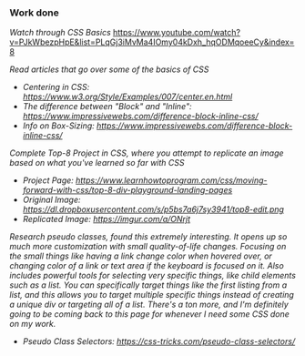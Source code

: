 ### Work done


_Watch through CSS Basics_
https://www.youtube.com/watch?v=PJkWbezpHpE&list=PLqGj3iMvMa4IOmy04kDxh_hqODMqoeeCy&index=8

_Read articles that go over some of the basics of CSS_

* _Centering in CSS: https://www.w3.org/Style/Examples/007/center.en.html_
* _The difference between "Block" and "Inline": https://www.impressivewebs.com/difference-block-inline-css/_
* _Info on Box-Sizing: https://www.impressivewebs.com/difference-block-inline-css/_



_Complete Top-8 Project in CSS, where you attempt to replicate an image based on what you've learned so far with CSS_

* _Project Page: https://www.learnhowtoprogram.com/css/moving-forward-with-css/top-8-div-playground-landing-pages_
* _Original Image: https://dl.dropboxusercontent.com/s/p5bs7a6j7sy3941/top8-edit.png_
* _Replicated Image: https://imgur.com/a/ONrjt_

_Research pseudo classes, found this extremely interesting. It opens up so much more customization with small quality-of-life changes. Focusing on the small things like having a link change color when hovered over, or changing color of a link or text area if the keyboard is focused on it. Also includes powerful tools for selecting very specific things, like child elements such as a list. You can specifically target things like the first listing from a list, and this allows you to target multiple specific things instead of creating a unique div or targeting all of a list. There's a ton more, and I'm definitely going to be coming back to this page for whenever I need some CSS done on my work._

* _Pseudo Class Selectors: https://css-tricks.com/pseudo-class-selectors/_
